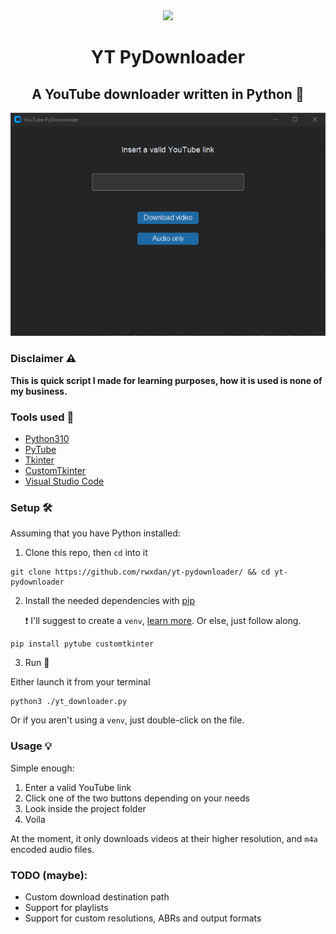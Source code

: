 <div align="center">
    <img width="100" src="https://skillicons.dev/icons?i=python" />
</div>
<h1 align="center">YT PyDownloader</h1> 
<h2 align="center">A YouTube downloader written in Python 🐍</h2>

![](./screenshot.png)

### Disclaimer ⚠

**This is quick script I made for learning purposes, how it is used is none of my business.**

### Tools used 🧰

- [Python310](https://www.python.org/)
- [PyTube](https://pytube.io/)
- [Tkinter](https://docs.python.org/3/library/tkinter.html)
- [CustomTkinter](https://github.com/TomSchimansky/CustomTkinter)
- [Visual Studio Code](https://code.visualstudio.com/)

### Setup 🛠

Assuming that you have Python installed:

1. Clone this repo, then `cd` into it

```
git clone https://github.com/rwxdan/yt-pydownloader/ && cd yt-pydownloader
```

2. Install the needed dependencies with [pip](https://pypi.org/project/pip/)

   ❗ I'll suggest to create a `venv`, [learn more](https://docs.python.org/3/tutorial/venv.html). Or else, just follow along.

```
pip install pytube customtkinter
```

3. Run 🚀

Either launch it from your terminal

```
python3 ./yt_downloader.py
```

Or if you aren't using a `venv`, just double-click on the file.

### Usage 💡

Simple enough:

1. Enter a valid YouTube link
2. Click one of the two buttons depending on your needs
3. Look inside the project folder
4. Voila

At the moment, it only downloads videos at their higher resolution, and `m4a` encoded audio files.

### TODO (maybe):

- Custom download destination path
- Support for playlists
- Support for custom resolutions, ABRs and output formats

